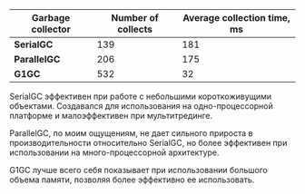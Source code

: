 |  Garbage collector      | Number of collects | Average collection time, ms
| ----------------------- | ------------------ | -------------------------- |
| **SerialGC**            | 139                | 181                        |
| **ParallelGC**          | 206                | 175                        |
| **G1GC**                | 532                | 32                         |

SerialGC эффективен при работе с небольшими короткоживущими объектами.
Создавался для использования на одно-процессорной платформе и малоэффективен
при мультитрединге.

ParallelGC, по моим ощущениям, не дает сильного прироста в производительности
относительно SerialGC, но более эффективен при использовании на много-процессорной
архитектуре.


G1GC лучше всего себя показывает при использовании большого объема памяти,
позволяя более эффективно ее использовать. 